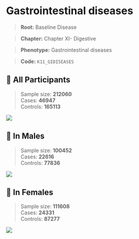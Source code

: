 # Gastrointestinal diseases

> **Root:** Baseline Disease  

> **Chapter:** Chapter XI- Digestive  

> **Phenotype:** Gastrointestinal diseases  

> **Code:** `K11_GIDISEASES`

## 🧪 All Participants  
> Sample size: **212060**  
> Cases: **46947**  
> Controls: **165113**
<img src="/Disease/Figures/ALL/Baseline/K11_GIDISEASES.png"/>
<CsvTable src="/Disease/Data/ALL/Baseline/LG_K11_GIDISEASES.csv" label="🔍 View full results" />

## 👨 In Males  
> Sample size: **100452**  
> Cases: **22616**  
> Controls: **77836**
<img src="/Disease/Figures/Male/Baseline/K11_GIDISEASES.png"/>
<CsvTable src="/Disease/Data/Male/Baseline/LG_K11_GIDISEASES.csv" label="🔍 View full results" />

## 👩 In Females  
> Sample size: **111608**  
> Cases: **24331**  
> Controls: **87277**
<img src="/Disease/Figures/Female/Baseline/K11_GIDISEASES.png"/>
<CsvTable src="/Disease/Data/Female/Baseline/LG_K11_GIDISEASES.csv" label="🔍 View full results" />
